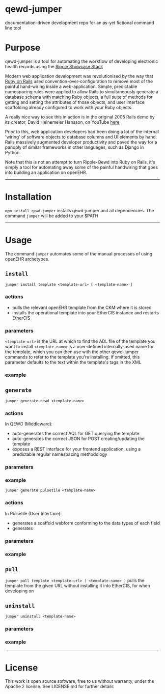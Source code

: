 # qewd-jumper
documentation-driven development repo for an as-yet fictional command line tool

# Purpose
qewd-jumper is a tool for automating the workflow of developing electronic health records using the [Ripple Showcase Stack](http://ripple.foundation/)

Modern web application development was revolutionised by the way that [Ruby on Rails](http://rubyonrails.org/) used convention-over-configuration to remove most of the painful hand-wiring inside a web-application. Simple, predictable namespacing rules were applied to allow Rails to simultaneously generate a database schema with matching Ruby objects, a full suite of methods for getting and setting the attributes of those objects, and user interface scaffolding already configured to work with your Ruby objects.

A really nice way to see this in action is in the original 2005 Rails demo by its creator, David Heinemeier Hansson, on YouTube [here](https://www.youtube.com/watch?v=Gzj723LkRJY)

Prior to this, web application developers had been doing a lot of the internal 'wiring' of software objects to database columns and UI elements by hand. Rails massively augmented developer productivity and paved the way for a panoply of similar frameworks in other languages, such as Django in Python.

Note that this is not an attempt to turn Ripple-Qewd into Ruby on Rails, it's simply a tool for automating away some of the painful handwiring that goes into building an application on openEHR.

-----

# Installation
`npm install qewd-jumper` installs qewd-jumper and all dependencies. The command `jumper` will be added to your $PATH

-----

# Usage
The command `jumper` automates some of the manual processes of using openEHR archetypes.


## `install`
`jumper install template <template-url> [ <template-name> ]`

### actions
* pulls the relevant openEHR template from the CKM where it is stored
* installs the operational template into your EtherCIS instance and restarts EtherCIS

### parameters
`<template-url>` is the URL at which to find the ADL file of the template you want to install
`<template-name>` is a user-defined internally-used name for the template, which you can then use with the other qewd-jumper commands to refer to the template you're installing. If omitted, this parameter defaults to the text within the template's <name> tags in the XML 

### example


## `generate`
`jumper generate qewd <template-name>`

### actions
In QEWD (Middleware):
* auto-generates the correct AQL for GET querying the template
* auto-generates the correct JSON for POST creating/updating the template
* exposes a REST interface for your frontend application, using a predictable regular namespacing methodology

### parameters

### example


`jumper generate pulsetile <template-name>`

### actions
In Pulsetile (User Interface):
* generates a scaffold webform conforming to the data types of each field
* generates 

### parameters

### example


## `pull`
`jumper pull template <template-url> ( <template-name> )`
pulls the template from the given URL without installing it into EtherCIS, for when developing on 


## `uninstall`
`jumper uninstall <template-name>`

### parameters

### example

-----

# License
This work is open source software, free to us without warranty, under the Apache 2 license. See LICENSE.md for further details

